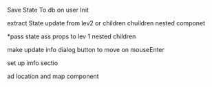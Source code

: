 
Save State To db on user Init 

extract State update from lev2 or children chuildren nested componet 


*pass state ass props to lev 1 nested children 

make update info dialog button to move on mouseEnter

set up imfo sectio 

ad location and map component
